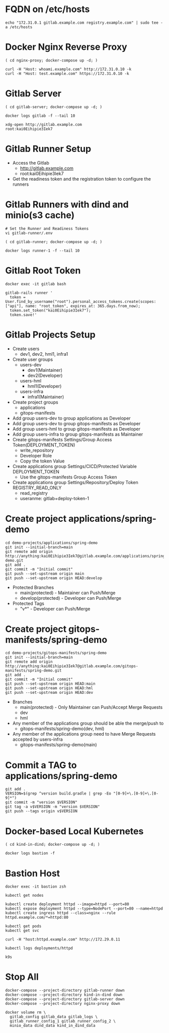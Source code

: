 # FQDN on /etc/hosts
```
echo "172.31.0.1 gitlab.example.com registry.example.com" | sudo tee -a /etc/hosts
```
# Docker Nginx Reverse Proxy
```
( cd nginx-proxy; docker-compose up -d; )
```
```
curl -H "Host: whoami.example.com" http://172.31.0.10 -k
curl -H "Host: test.example.com" https://172.31.0.10 -k
```

# Gitlab Server
```
( cd gitlab-server; docker-compose up -d; )

docker logs gitlab -f --tail 10
```
```
xdg-open http://gitlab.example.com
root:kai0Eihipie3Iek7
```
# Gitlab Runner Setup
- Access the Gitlab
  - http://gitlab.example.com
  - root:kai0Eihipie3Iek7
- Get the readiness token and the registration token to configure the runners

# Gitlab Runners with dind and minio(s3 cache)
```
# Set the Runner and Readiness Tokens
vi gitlab-runner/.env

( cd gitlab-runner; docker-compose up -d; )

docker logs runner-1 -f --tail 10
```
# Gitlab Root Token
```
docker exec -it gitlab bash

gitlab-rails runner '
  token = User.find_by_username("root").personal_access_tokens.create(scopes: ["api"], name: "root_token", expires_at: 365.days.from_now);
  token.set_token("kai0Eihipie3Iek7");
  token.save!'
```
# Gitlab Projects Setup
- Create users
  - dev1, dev2, hml1, infra1
- Create user groups
  - users-dev
    - dev1(Maintainer)
    - dev2(Developer)
  - users-hml
    - hml1(Developer)
  - users-infra
    - infra1(Maintainer)
- Create project groups
  - applications
  - gitops-manifests
- Add group users-dev to group applications as Developer
- Add group users-dev to group gitops-manifests as Developer
- Add group users-hml to group gitops-manifests as Developer
- Add group users-infra to group gitops-manifests as Maintainer
- Create gitops-manifests Settings/Group Access Token(DEPLOYMENT_TOKEN)
  - write_repository
  - Developer Role
  - Copy the token Value
- Create applications group Settings/CICD/Protected Variable DEPLOYMENT_TOKEN
  - Use the gitops-manifests Group Access Token
- Create applications group Settings/Repository/Deploy Token REGISTRY_READ_ONLY
  - read_registry
  - useranme: gitlab+deploy-token-1
# Create project applications/spring-demo
```
cd demo-projects/applications/spring-demo
git init --initial-branch=main
git remote add origin http://anything:kai0Eihipie3Iek7@gitlab.example.com/applications/spring-demo.git
git add .
git commit -m "Initial commit"
git push --set-upstream origin main
git push --set-upstream origin HEAD:develop
```
- Protected Branches
  - main(protected) - Maintainer can Push/Merge
  - develop(protected) - Developer can Push/Merge
- Protected Tags
  - "v*" - Developer can Push/Merge
# Create project gitops-manifests/spring-demo
```
cd demo-projects/gitops-manifests/spring-demo
git init --initial-branch=main
git remote add origin http://anything:kai0Eihipie3Iek7@gitlab.example.com/gitops-manifests/spring-demo.git
git add .
git commit -m "Initial commit"
git push --set-upstream origin HEAD:main
git push --set-upstream origin HEAD:hml
git push --set-upstream origin HEAD:dev
```
- Branches
  - main(protected) - Only Maintainer can Push/Accept Merge Requests
  - dev
  - hml
- Any member of the applications group should be able the merge/push to
  - gitops-manifests/spring-demo(dev, hml)
- Any member of the applications group need to have Merge Requests accepted by users-infra
  - gitops-manifests/spring-demo(main)
# Commit a TAG to applications/spring-demo
```
git add .
VERSION=$(grep ^version build.gradle | grep -Eo "[0-9]+\.[0-9]+\.[0-9]*")
git commit -m "version $VERSION"
git tag -a v$VERSION -m "version $VERSION"
git push --tags origin v$VERSION
```

# Docker-based Local Kubernetes
```
( cd kind-in-dind; docker-compose up -d; )

docker logs bastion -f
```
# Bastion Host
```
docker exec -it bastion zsh
```
```
kubectl get nodes

kubectl create deployment httpd --image=httpd --port=80
kubectl expose deployment httpd --type=NodePort --port=80 --name=httpd
kubectl create ingress httpd --class=nginx --rule httpd.example.com/*=httpd:80

kubectl get pods
kubectl get svc

curl -H "host:httpd.example.com" http://172.29.0.11

kubectl logs deployments/httpd

k9s
```

# Stop All
```
docker-compose --project-directory gitlab-runner down
docker-compose --project-directory kind-in-dind down
docker-compose --project-directory gitlab-server down
docker-compose --project-directory nginx-proxy down
```
```
docker volume rm \
  gitlab_config gitlab_data gitlab_logs \
  gitlab_runner_config_1 gitlab_runner_config_2 \
  minio_data dind_data kind_in_dind_data
```

